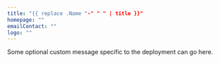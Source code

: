 ```yaml
---
title: "{{ replace .Name "-" " " | title }}"
homepage: ""
emailContact: ""
logo: ""
---
```


Some optional custom message specific to the deployment can go here.
